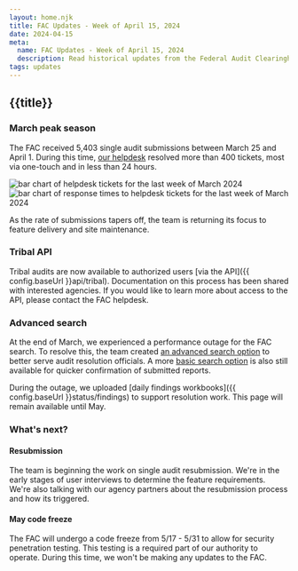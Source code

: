 ```yaml
---
layout: home.njk
title: FAC Updates - Week of April 15, 2024
date: 2024-04-15
meta:
  name: FAC Updates - Week of April 15, 2024
  description: Read historical updates from the Federal Audit Clearinghouse.
tags: updates
---
```


## {{title}}

### March peak season

The FAC received 5,403 single audit submissions between March 25 and April 1. During this time, [our helpdesk](https://support.fac.gov/hc/en-us/requests/new) resolved more than 400 tickets, most via one-touch and in less than 24 hours.

<div class="grid-container">
    <div class="grid-row margin-bottom-2">
        <div class="tablet:grid-col"><img src="{{ config.baseUrl }}assets/img/helpdesk/helpdesk_tickets_march.png" alt="bar chart of helpdesk tickets for the last week of March 2024" /></div>
    </div>
    <div class="grid-row">
        <div class="tablet:grid-col"><img src="{{ config.baseUrl }}assets/img/helpdesk/helpdesk_response_march.png" alt="bar chart of response times to helpdesk tickets for the last week of March 2024" /></div>
    </div>
</div>

As the rate of submissions tapers off, the team is returning its focus to feature delivery and site maintenance.

### Tribal API

Tribal audits are now available to authorized users [via the API]({{ config.baseUrl }}api/tribal). Documentation on this process has been shared with interested agencies. If you would like to learn more about access to the API, please contact the FAC helpdesk.

### Advanced search

At the end of March, we experienced a performance outage for the FAC search. To resolve this, the team created [an advanced search option](https://app.fac.gov/dissemination/search/advanced/) to better serve audit resolution officials. A more [basic search option](https://app.fac.gov/dissemination/search/) is also still available for quicker confirmation of submitted reports.

During the outage, we uploaded [daily findings workbooks]({{ config.baseUrl }}status/findings) to support resolution work. This page will remain available until May.

### What's next?

#### Resubmission

The team is beginning the work on single audit resubmission. We're in the early stages of user interviews to determine the feature requirements. We're also talking with our agency partners about the resubmission process and how its triggered.

#### May code freeze

The FAC will undergo a code freeze from 5/17 - 5/31 to allow for security penetration testing. This testing is a required part of our authority to operate. During this time, we won't be making any updates to the FAC.
